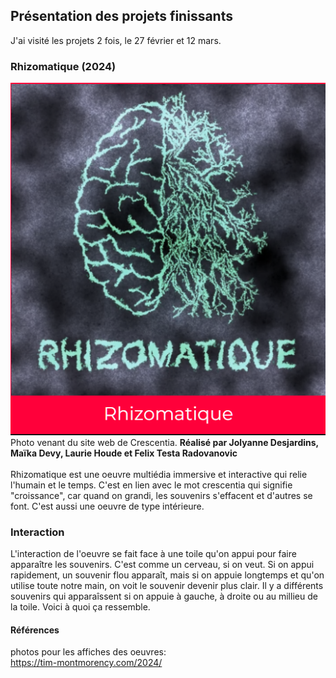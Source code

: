 ## Présentation des projets finissants
J'ai visité les projets 2 fois, le 27 février et 12 mars. 
### Rhizomatique (2024)
![photo](media/affiche_expo_rhizomatique.png) </br>
Photo venant du site web de Crescentia.
**Réalisé par Jolyanne Desjardins, Maïka Devy, Laurie Houde et Felix Testa Radovanovic** </br>
</br>
Rhizomatique est une oeuvre multiédia immersive et interactive qui relie l'humain et le temps. C'est en
lien avec le mot crescentia qui signifie "croissance", car quand on grandi, les souvenirs s'effacent et
d'autres se font. C'est aussi une oeuvre de type intérieure. 
### Interaction 
L'interaction de l'oeuvre se fait face à une toile qu'on appui pour faire apparaître les souvenirs. C'est
comme un cerveau, si on veut. Si on appui rapidement, un souvenir flou apparaît, mais si on appuie longtemps
et qu'on utilise toute notre main, on voit le souvenir devenir plus clair. Il y a différents souvenirs qui
apparaîssent si on appuie à gauche, à droite ou au millieu de la toile. Voici à quoi ça ressemble.
#### Références
photos pour les affiches des oeuvres: </br>
https://tim-montmorency.com/2024/
